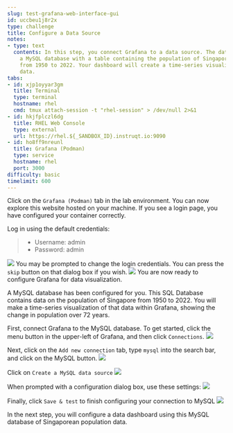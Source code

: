 ```yaml
---
slug: test-grafana-web-interface-gui
id: uccbeu1j8r2x
type: challenge
title: Configure a Data Source
notes:
- type: text
  contents: In this step, you connect Grafana to a data source. The data source is
    a MySQL database with a table containing the population of Singapore every year
    from 1950 to 2022. Your dashboard will create a time-series visualization of this
    data.
tabs:
- id: xjp1oyyar3gm
  title: Terminal
  type: terminal
  hostname: rhel
  cmd: tmux attach-session -t "rhel-session" > /dev/null 2>&1
- id: hkjfplczl6dg
  title: RHEL Web Console
  type: external
  url: https://rhel.${_SANDBOX_ID}.instruqt.io:9090
- id: ho8ff9nreunl
  title: Grafana (Podman)
  type: service
  hostname: rhel
  port: 3000
difficulty: basic
timelimit: 600
---
```

Click on the `Grafana (Podman)` tab in the lab environment. You can now explore this website hosted on your machine. If you see a login page, you have configured your container correctly.

Log in using the default credentials:
>* Username: admin
>* Password: admin

![](../assets/grafanaloginmenu.png)
You may be prompted to change the login credentials. You can press the `skip` button on that dialog box if you wish.
![](../assets/skippassword.png)
You are now ready to configure Grafana for data visualization.

A MySQL database has been configured for you. This SQL Database contains data on the population of Singapore from 1950 to 2022. You will make a time-series visualization of that data within Grafana, showing the change in population over 72 years.

First, connect Grafana to the MySQL database. To get started, click the menu button in the upper-left of Grafana, and then click `Connections`.
![](../assets/grafana_connections_select.png)

Next, click on the `Add new connection` tab, type `mysql` into the search bar, and click on the MySQL button.
![](../assets/grafana_add_connection.png)

Click on `Create a MySQL data source`
![](../assets/grafana_create_data_source.png)

When prompted with a configuration dialog box, use these settings:
![](../assets/grafana_sql_config.png)

Finally, click `Save & test` to finish configuring your connection to MySQL
![](../assets/grafana_save_test.png)

In the next step, you will configure a data dashboard using this MySQL database of Singaporean population data.
